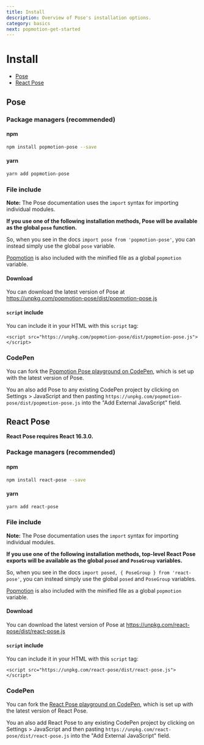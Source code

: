 ```yaml
---
title: Install
description: Overview of Pose's installation options.
category: basics
next: popmotion-get-started
---
```


# Install

- [Pose](#install-pose)
- [React Pose](#install-react-pose)

## Pose

### Package managers (recommended)

#### npm

```bash
npm install popmotion-pose --save
```

#### yarn

```bash
yarn add popmotion-pose
```

### File include

**Note:** The Pose documentation uses the `import` syntax for importing individual modules.

**If you use one of the following installation methods, Pose will be available as the global `pose` function.**

So, when you see in the docs `import pose from 'popmotion-pose'`, you can instead simply use the global `pose` variable.

[Popmotion](https://popmotion.io) is also included with the minified file as a global `popmotion` variable.

#### Download

You can download the latest version of Pose at https://unpkg.com/popmotion-pose/dist/popmotion-pose.js

#### `script` include

You can include it in your HTML with this `script` tag:

```
<script src="https://unpkg.com/popmotion-pose/dist/popmotion-pose.js"></script>
```

### CodePen

You can fork the [Popmotion Pose playground on CodePen](https://codepen.io/popmotion/pen/bvqJbV?editors=0010), which is set up with the latest version of Pose.

You an also add Pose to any existing CodePen project by clicking on Settings > JavaScript and then pasting `https://unpkg.com/popmotion-pose/dist/popmotion-pose.js` into the "Add External JavaScript" field.

## React Pose

**React Pose requires React 16.3.0.**

### Package managers (recommended)

#### npm

```bash
npm install react-pose --save
```

#### yarn

```bash
yarn add react-pose
```

### File include

**Note:** The Pose documentation uses the `import` syntax for importing individual modules.

**If you use one of the following installation methods, top-level React Pose exports will be available as the global `posed` and `PoseGroup` variables.**

So, when you see in the docs `import posed, { PoseGroup } from 'react-pose'`, you can instead simply use the global `posed` and `PoseGroup` variables.

[Popmotion](https://popmotion.io) is also included with the minified file as a global `popmotion` variable.

#### Download

You can download the latest version of Pose at https://unpkg.com/react-pose/dist/react-pose.js

#### `script` include

You can include it in your HTML with this `script` tag:

```
<script src="https://unpkg.com/react-pose/dist/react-pose.js"></script>
```

### CodePen

You can fork the [React Pose playground on CodePen](https://codepen.io/popmotion/pen/mxmrPZ?editors=0010), which is set up with the latest version of React Pose.

You an also add React Pose to any existing CodePen project by clicking on Settings > JavaScript and then pasting `https://unpkg.com/react-pose/dist/react-pose.js` into the "Add External JavaScript" field.
